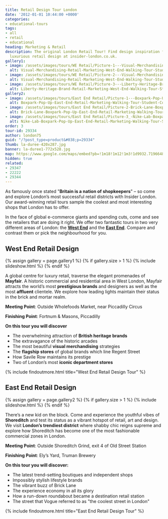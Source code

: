 ```yaml
---
title: Retail Design Tour London
date: '2012-01-01 10:44:00 +0000'
categories:
- educational-tours
tags:
- all
- retail
- educational
heading: Marketing & Retail
description: The original London Retail Tour! Find design inspiration for the most
  luxurious retail design at insider-london.co.uk.
gallery1:
- image: /assets/images/tours/WE Retail/Picture-1---Visual-Merchandising-Retail-Marketing-West-End-Walking-Tour-Student-Corporate.JPG.jpg
  alt: Visual-Merchandising-Retail-Marketing-West-End-Walking-Tour-Student-Corporate
- image: /assets/images/tours/WE Retail/Picture-2---Visual-Merchandising-Retail-Marketing-West-End-Walking-Tour-Student-Corporate.jpg
  alt: Visual-Merchandising-Retail-Marketing-West-End-Walking-Tour-Student-Corporate
- image: /assets/images/tours/WE Retail/Picture-3---Liberty-Heritage-Brand-Retail-Marketing-West-End-Walking-Tour-Student-Corporate.JPG.jpg
  alt: Liberty-Heritage-Brand-Retail-Marketing-West-End-Walking-Tour-Student-Corporate
gallery2:
- image: /assets/images/tours/East End Retail/Picture-1---Boxpark-Pop-Up-East-End-Retail-Marketing-Walking-Tour-Student-Corporate.jpg
  alt: Boxpark-Pop-Up-East-End-Retail-Marketing-Walking-Tour-Student-Corporate
- image: /assets/images/tours/East End Retail/Picture-2-Brick-Lane-Boxpark-Pop-Up-East-End-Retail-Marketing-Walking-Tour-Student-Corporate.jpg
  alt: Brick-Lane-Boxpark-Pop-Up-East-End-Retail-Marketing-Walking-Tour-Student-Corporate
- image: /assets/images/tours/East End Retail/Picture-3_-Nike-Lab-Boxpark-Pop-Up-East-End-Retail-Marketing-Walking-Tour-Student-Corporate.jpg
  alt: Nike-Lab-Boxpark-Pop-Up-East-End-Retail-Marketing-Walking-Tour-Student-Corporate
order: 3
tour-id: 29334
author: london75
guid: "/?post_type=product&#038;p=29334"
thumb: la-duree-420x287.jpg
banner: la-duree1-772x528.jpg
map: https://www.google.com/maps/embed?pb=!1m18!1m12!1m3!1d9932.719664857414!2d-0.14276057544238435!3d51.50991514619343!2m3!1f0!2f0!3f0!3m2!1i1024!2i768!4f13.1!3m3!1m2!1s0x487604d3ff201fc1%3A0xf08adf0cfb3eb2fe!2sPiccadilly+Circus%2C+London+W1D+7ET%2C+UK!5e0!3m2!1sen!2s!4v1431588804686
hidden: true
related:
- 29347
- 22222
- 29344
---
```


As famously once stated "**Britain is a nation of shopkeepers**" – so come and explore London’s most successful retail districts with Insider London. Our award-winning retail tours sample the coolest and most interesting shops that London has to offer.

In the face of global e-commerce giants and spending cuts, come and see the retailers that are doing it right. We offer two fantastic tours in two very different areas of London: the **[West End](#west-end-retail-design)** and the **[East End](#east-end-retail-design)**. Compare and contrast them or pick the neighbourhood for you.

## West End Retail Design

{% assign gallery = page.gallery1 %}
{% if gallery.size > 1 %}
  {% include slideshow.html %}
{% endif %}

A global centre for luxury retail, traverse the elegant promenades of **Mayfair**. A historic commercial and residential area in West London, Mayfair attracts the world’s most **prestigious brands** and designers as well as the most **affluent** clientele. We explore how leading lights maintain their status in the brick and mortar realm.

**Meeting Point**: Outside Wholefoods Market, near Piccadilly Circus

**Finishing Point**: Fortnum & Masons, Piccadilly

**On this tour you will discover**

* The overwhelming attraction of **British heritage brands**
* The extravagance of the historic arcades
* The most beautiful **visual merchandising** strategies
* The **flagship stores** of global brands which line Regent Street
* How Savile Row maintains its prestige
* Two of London’s most **iconic department stores**

{% include findoutmore.html title="West End Retail Design Tour" %}

## East End Retail Design

{% assign gallery = page.gallery2 %}
{% if gallery.size > 1 %}
  {% include slideshow.html %}
{% endif %}

There’s a new kid on the block. Come and experience the youthful vibes of **Shoreditch** and test its status as a vibrant hotspot of retail, art and design. We visit **London’s trendiest district** where shabby chic reigns supreme and explore how Shoreditch has become one of the most fashionable commercial zones in London.

**Meeting Point**: Outside Shoreditch Grind, exit 4 of Old Street Station

**Finishing Point**: Ely’s Yard, Truman Brewery

**On this tour you will discover:**
* The latest trend-setting boutiques and independent shops
* Impossibly stylish lifestyle brands
* The vibrant buzz of Brick Lane
* The experience economy in all its glory
* How a run-down roundabout became a destination retail station
* The street that Vogue referred to as "the coolest street in London"


{% include findoutmore.html title="East End Retail Design Tour" %}
